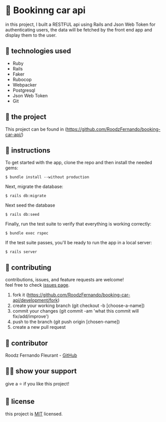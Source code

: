 # 📃 Bookinng car api

in this project, I built a RESTFUL api using Rails and Json Web Token for authenticating users, the data will be fetched by the front end app and display them to the user.

## 📡 technologies used

- Ruby
- Rails
- Faker
- Rubocop
- Webpacker
- Postgresql
- Json Web Token
- Git

## 🚀 the project

This project can be found in (https://github.com/RoodzFernando/booking-car-api/)

## 🔨 instructions

To get started with the app, clone the repo and then install the needed gems:

```
$ bundle install --without production
```

Next, migrate the database:

```
$ rails db:migrate
```

Next seed the database

```
$ rails db:seed
```

Finally, run the test suite to verify that everything is working correctly:

```
$ bundle exec rspec
```

If the test suite passes, you'll be ready to run the app in a local server:

```
$ rails server
```



## 🤝 contributing

contributions, issues, and feature requests are welcome!<br/>feel free to check [issues page](https://github.com/RoodzFernando/booking-car-api/issues).

1. fork it (https://github.com/RoodzFernando/booking-car-api/development/fork)
2. create your working branch (git checkout -b [choose-a-name])
3. commit your changes (git commit -am 'what this commit will fix/add/improve')
4. push to the branch (git push origin [chosen-name])
5. create a new pull request

## 🤖 contributor

Roodz Fernando Fleurant - [GitHub](https://github.com/roodzfernando)

## 🙋‍♂ show your support

give a ⭐️ if you like this project!

## 📝 license

this project is [MIT](https://github.com/firmoholanda/stay-in-touch/development/license.txt) licensed.
